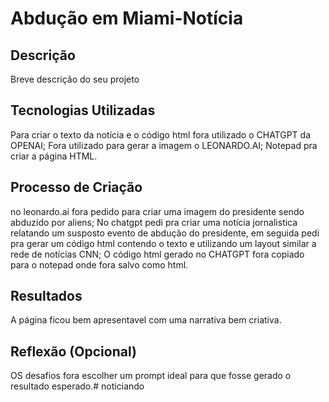 
# Abdução em Miami-Notícia

## Descrição
Breve descrição do seu projeto

## Tecnologias Utilizadas
Para criar o texto da notícia e o código html fora utilizado o CHATGPT da OPENAI;
Fora utilizado para gerar a imagem o LEONARDO.AI;
Notepad pra criar a página HTML.

## Processo de Criação
no leonardo.ai fora pedido para criar uma imagem do presidente sendo abduzido por aliens;
No chatgpt pedi pra criar uma notícia jornalistica relatando um susposto
evento de abdução do presidente, em seguida pedi pra gerar um código html
contendo o texto e utilizando um layout similar a rede de notícias CNN;
O código html gerado no CHATGPT fora copiado para o notepad onde fora salvo como
html.



## Resultados
A página ficou bem apresentavel com uma narrativa bem criativa.

## Reflexão (Opcional)
OS desafios fora escolher um prompt ideal para que fosse gerado o resultado esperado.# noticiando
